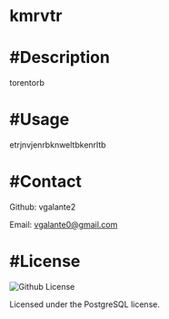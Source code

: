 # kmrvtr

  <h1>#Description</h1>

   torentorb


   


   

   <h1>#Usage</h1>

   etrjnvjenrbknweltbkenrltb

   <h1>#Contact</h1>

   Github: vgalante2
   
   Email: vgalante0@gmail.com


   <h1>#License</h1>

   ![Github License](https://img.shields.io/badge/license-PostgreSQL-blue.svg)

  Licensed under the PostgreSQL license.
  
